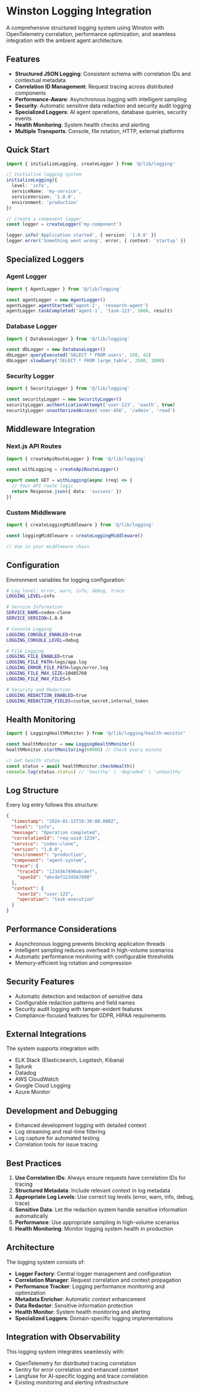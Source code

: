 # Winston Logging Integration

A comprehensive structured logging system using Winston with OpenTelemetry correlation, performance optimization, and seamless integration with the ambient agent architecture.

## Features

- **Structured JSON Logging**: Consistent schema with correlation IDs and contextual metadata
- **Correlation ID Management**: Request tracing across distributed components
- **Performance-Aware**: Asynchronous logging with intelligent sampling
- **Security**: Automatic sensitive data redaction and security audit logging
- **Specialized Loggers**: AI agent operations, database queries, security events
- **Health Monitoring**: System health checks and alerting
- **Multiple Transports**: Console, file rotation, HTTP, external platforms

## Quick Start

```typescript
import { initializeLogging, createLogger } from '@/lib/logging'

// Initialize logging system
initializeLogging({
  level: 'info',
  serviceName: 'my-service',
  serviceVersion: '1.0.0',
  environment: 'production'
})

// Create a component logger
const logger = createLogger('my-component')

logger.info('Application started', { version: '1.0.0' })
logger.error('Something went wrong', error, { context: 'startup' })
```

## Specialized Loggers

### Agent Logger
```typescript
import { AgentLogger } from '@/lib/logging'

const agentLogger = new AgentLogger()
agentLogger.agentStarted('agent-1', 'research-agent')
agentLogger.taskCompleted('agent-1', 'task-123', 5000, result)
```

### Database Logger
```typescript
import { DatabaseLogger } from '@/lib/logging'

const dbLogger = new DatabaseLogger()
dbLogger.queryExecuted('SELECT * FROM users', 150, 42)
dbLogger.slowQuery('SELECT * FROM large_table', 2500, 1000)
```

### Security Logger
```typescript
import { SecurityLogger } from '@/lib/logging'

const securityLogger = new SecurityLogger()
securityLogger.authenticationAttempt('user-123', 'oauth', true)
securityLogger.unauthorizedAccess('user-456', '/admin', 'read')
```

## Middleware Integration

### Next.js API Routes
```typescript
import { createApiRouteLogger } from '@/lib/logging'

const withLogging = createApiRouteLogger()

export const GET = withLogging(async (req) => {
  // Your API route logic
  return Response.json({ data: 'success' })
})
```

### Custom Middleware
```typescript
import { createLoggingMiddleware } from '@/lib/logging'

const loggingMiddleware = createLoggingMiddleware()

// Use in your middleware chain
```

## Configuration

Environment variables for logging configuration:

```bash
# Log level: error, warn, info, debug, trace
LOGGING_LEVEL=info

# Service Information
SERVICE_NAME=codex-clone
SERVICE_VERSION=1.0.0

# Console Logging
LOGGING_CONSOLE_ENABLED=true
LOGGING_CONSOLE_LEVEL=debug

# File Logging
LOGGING_FILE_ENABLED=true
LOGGING_FILE_PATH=logs/app.log
LOGGING_ERROR_FILE_PATH=logs/error.log
LOGGING_FILE_MAX_SIZE=10485760
LOGGING_FILE_MAX_FILES=5

# Security and Redaction
LOGGING_REDACTION_ENABLED=true
LOGGING_REDACTION_FIELDS=custom_secret,internal_token
```

## Health Monitoring

```typescript
import { LoggingHealthMonitor } from '@/lib/logging/health-monitor'

const healthMonitor = new LoggingHealthMonitor()
healthMonitor.startMonitoring(60000) // Check every minute

// Get health status
const status = await healthMonitor.checkHealth()
console.log(status.status) // 'healthy' | 'degraded' | 'unhealthy'
```

## Log Structure

Every log entry follows this structure:

```json
{
  "timestamp": "2024-01-15T10:30:00.000Z",
  "level": "info",
  "message": "Operation completed",
  "correlationId": "req-uuid-1234",
  "service": "codex-clone",
  "version": "1.0.0",
  "environment": "production",
  "component": "agent-system",
  "trace": {
    "traceId": "1234567890abcdef",
    "spanId": "abcdef1234567890"
  },
  "context": {
    "userId": "user-123",
    "operation": "task-execution"
  }
}
```

## Performance Considerations

- Asynchronous logging prevents blocking application threads
- Intelligent sampling reduces overhead in high-volume scenarios
- Automatic performance monitoring with configurable thresholds
- Memory-efficient log rotation and compression

## Security Features

- Automatic detection and redaction of sensitive data
- Configurable redaction patterns and field names
- Security audit logging with tamper-evident features
- Compliance-focused features for GDPR, HIPAA requirements

## External Integrations

The system supports integration with:
- ELK Stack (Elasticsearch, Logstash, Kibana)
- Splunk
- Datadog
- AWS CloudWatch
- Google Cloud Logging
- Azure Monitor

## Development and Debugging

- Enhanced development logging with detailed context
- Log streaming and real-time filtering
- Log capture for automated testing
- Correlation tools for issue tracing

## Best Practices

1. **Use Correlation IDs**: Always ensure requests have correlation IDs for tracing
2. **Structured Metadata**: Include relevant context in log metadata
3. **Appropriate Log Levels**: Use correct log levels (error, warn, info, debug, trace)
4. **Sensitive Data**: Let the redaction system handle sensitive information automatically
5. **Performance**: Use appropriate sampling in high-volume scenarios
6. **Health Monitoring**: Monitor logging system health in production

## Architecture

The logging system consists of:
- **Logger Factory**: Central logger management and configuration
- **Correlation Manager**: Request correlation and context propagation
- **Performance Tracker**: Logging performance monitoring and optimization
- **Metadata Enricher**: Automatic context enhancement
- **Data Redactor**: Sensitive information protection
- **Health Monitor**: System health monitoring and alerting
- **Specialized Loggers**: Domain-specific logging implementations

## Integration with Observability

This logging system integrates seamlessly with:
- OpenTelemetry for distributed tracing correlation
- Sentry for error correlation and enhanced context
- Langfuse for AI-specific logging and trace correlation
- Existing monitoring and alerting infrastructure